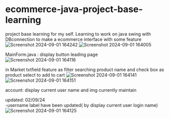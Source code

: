 # ecommerce-java-project-base-learning
project base learning for my self. Learning to work on java swing with DBconnection to make a ecommerce interface with some feature
![Screenshot 2024-09-01 164242](https://github.com/user-attachments/assets/5cb1c8ba-7da4-4913-84a8-53fef22956c8)
![Screenshot 2024-09-01 164005](https://github.com/user-attachments/assets/9babd66d-a098-4cbf-a221-b418ea30175f)



MainForm.java : display button leading page
![Screenshot 2024-09-01 164116](https://github.com/user-attachments/assets/9b74b651-596d-4d79-b546-ecbde88c5f24)

in Market txtfield feature as filter searching product name
and check box as product select to add to cart
![Screenshot 2024-09-01 164141](https://github.com/user-attachments/assets/c3ad591a-6fa5-42ee-9f39-94ac17a14fb2)
![Screenshot 2024-09-01 164151](https://github.com/user-attachments/assets/1bef8053-a9af-4565-8f31-9e6b8b57df04)

account: display current user name and img 
currently maintain


updated: 02/09/24  
-username label have been updated( by display current user login name)
![Screenshot 2024-09-01 164125](https://github.com/user-attachments/assets/be653e66-8c16-441c-84cf-eb40b8c0666a)

